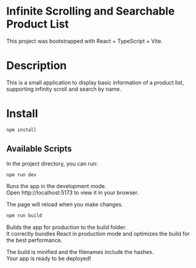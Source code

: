 # Infinite Scrolling and Searchable Product List

This project was bootstrapped with React + TypeScript + Vite.

# Description

This is a small application to display basic information of a product list, supporting infinity scroll and search by name.

# Install

```js
npm install
```

## Available Scripts

In the project directory, you can run:

```js
npm run dev
```

Runs the app in the development mode.\
Open http://localhost:5173 to view it in your browser.

The page will reload when you make changes.

```js
npm run build
```

Builds the app for production to the build folder.\
It correctly bundles React in production mode and optimizes the build for the best performance.

The build is minified and the filenames include the hashes.\
Your app is ready to be deployed!
